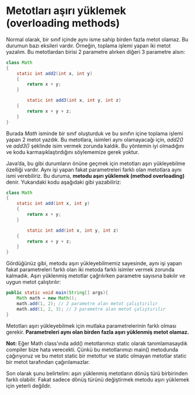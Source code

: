 # Metotları aşırı yüklemek (overloading methods)

Normal olarak, bir sınıf içinde aynı isme sahip birden fazla metot olamaz. Bu durumun bazı eksileri vardır. Örneğin, toplama işlemi yapan iki metot yazalım. Bu metotlardan birisi 2 parametre alırken diğeri 3 parametre alsın:

```java
class Math
{
	static int add2(int x, int y)
	{
		return x + y;
	}

        static int add3(int x, int y, int z)
	{
		return x + y + z;
	}
}
```

Burada _Math_ isminde bir sınıf oluşturduk ve bu sınıfın içine toplama işlemi yapan 2 metot yazdık. Bu metotlara, isimleri aynı olamayacağı için, _add2()_ ve _add3()_ şeklinde isim vermek zorunda kaldık. Bu yöntemin iyi olmadığını ve kodu karmaşıklaştırdığını söylememize gerek yoktur.

Java’da, bu gibi durumların önüne geçmek için metotları aşırı yükleyebilme özelliği vardır. Aynı işi yapan fakat parametreleri farklı olan metotlara aynı ismi verebiliriz. Bu duruma, **metodu aşırı yüklemek (method overloading)** denir. Yukarıdaki kodu aşağıdaki gibi yazabiliriz:

```java
class Math
{
	static int add(int x, int y)
	{
		return x + y;
	}

        static int add(int x, int y, int z)
	{
		return x + y + z;
	}
}
```

Gördüğünüz gibi, metodu aşırı yükleyebilmemiz sayesinde, aynı işi yapan fakat parametreleri farklı olan iki metoda farklı isimler vermek zorunda kalmadık. Aşırı yüklenmiş metotlar çağrılırken parametre sayısına bakılır ve uygun metot çalıştırılır:

```java
public static void main(String[] args){
    Math math = new Math();
    math.add(1, 2); // 2 parametre alan metot çalıştırılır
    math.add(1, 2, 3); // 3 parametre alan metot çalıştırılır
}
```

Metotları aşırı yükleyebilmek için mutlaka parametrelerinin farklı olması gerekir. **Parametreleri aynı olan birden fazla aşırı yüklenmiş metot olamaz.**

**Not:** Eğer Math class'ında add() metotlarımızı static olarak tanımlamasaydık compiler bize hata verecekti. Çünkü bu metotlarımızı main() metodunda çağırıyoruz ve bu metot static bir metottur ve static olmayan metotlar static bir metot tarafından çağırılamazlar.

Son olarak şunu belirtelim: aşırı yüklenmiş metotların dönüş türü birbirinden farklı olabilir. Fakat sadece dönüş türünü değiştirmek metodu aşırı yüklemek için yeterli değildir.
